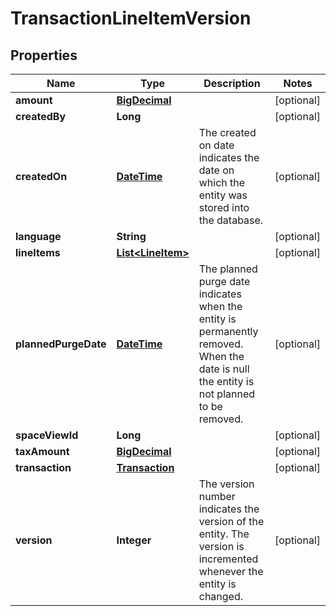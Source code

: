 
# TransactionLineItemVersion

## Properties
Name | Type | Description | Notes
------------ | ------------- | ------------- | -------------
**amount** | [**BigDecimal**](BigDecimal.md) |  |  [optional]
**createdBy** | **Long** |  |  [optional]
**createdOn** | [**DateTime**](DateTime.md) | The created on date indicates the date on which the entity was stored into the database. |  [optional]
**language** | **String** |  |  [optional]
**lineItems** | [**List&lt;LineItem&gt;**](LineItem.md) |  |  [optional]
**plannedPurgeDate** | [**DateTime**](DateTime.md) | The planned purge date indicates when the entity is permanently removed. When the date is null the entity is not planned to be removed. |  [optional]
**spaceViewId** | **Long** |  |  [optional]
**taxAmount** | [**BigDecimal**](BigDecimal.md) |  |  [optional]
**transaction** | [**Transaction**](Transaction.md) |  |  [optional]
**version** | **Integer** | The version number indicates the version of the entity. The version is incremented whenever the entity is changed. |  [optional]



